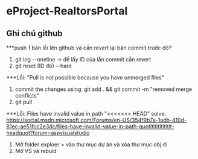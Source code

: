 # eProject-RealtorsPortal 
## Ghi chú github

***push 1 bản lỗi lên github và cần revert lại bản commit trước đó?
1. git log --oneline   -> để lấy ID của lần commit cần revert
2. git reset (ID đó) --hard

***Lỗi: "Pull is not possible because you have unmerged files"
1. commit the changes using: git add . && git commit -m "removed merge conflicts"
2. git pull

***Lỗi: Files have invalid value in path "<<<<<<< HEAD"
solve: https://social.msdn.microsoft.com/Forums/en-US/354f9b7a-1adb-410d-81ec-ae51fcc2e3dc/files-have-invalid-value-in-path-quotltltltltltltlt-headquot?forum=aspvisualstudio
1. Mở folder exploer > vào thư mục dự án và xóa thư mục obj đi
2. Mở VS và rebuid
